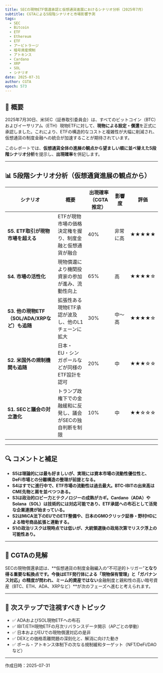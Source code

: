 ```yaml
---
title: SECの現物ETF償還承認と仮想通貨進展におけるシナリオ分析（2025年7月）
subtitle: CGTAによる5段階シナリオと市場影響予測
tags:
  - SEC
  - Bitcoin
  - ETF
  - Ethereum
  - ETF
  - アービトラージ
  - 暗号資産規制
  - アトキンス
  - Cardano
  - XRP
  - SOL
  - シナリオ
date: 2025-07-31
author: CGTA
epoch: 573
---
```


## 🧾 概要

2025年7月30日、米SEC（証券取引委員会）は、すべてのビットコイン（BTC）およびイーサリアム（ETH）現物ETFに対して、**現物による設定・償還**を正式に承認しました。これにより、ETFの構造的なコストと複雑性が大幅に削減され、仮想通貨の制度金融への統合が加速することが期待されています。

このレポートでは、**仮想通貨全体の進展の観点から望ましい順に並べ替えた5段階シナリオ分析**を提示し、**出現確率**を併記します。

---

## 📊 5段階シナリオ分析（仮想通貨進展の観点から）

| シナリオ                              | 概要                               | 出現確率（CGTA推定） | 影響度  | 評価    |
| --------------------------------- | -------------------------------- | ------------ | ---- | ----- |
| **S5. ETF取引が現物市場を超える**            | ETFが現物市場の価格決定権を握り、制度金融と仮想通貨が融合   | 40%          | 非常に高 | ★★★★★ |
| **S4. 市場の活性化**                    | 現物償還により機関投資家の参加が進み、流動性向上         | 65%          | 高    | ★★★★☆ |
| **S3. 他の現物ETF（SOL/ADA/XRPなど）も追随** | 拡張性ある現物ETF承認が波及し、他のL1チェーンに拡大     | 30%          | 中〜高  | ★★★★☆ |
| **S2. 米国外の規制機関も追随**               | 日本・EU・シンガポールなどが同様のETF設計を認可       | 20%          | 中    | ★★★☆☆ |
| **S1. SECと議会の対立激化**               | トランプ政権下での金融緩和に反発し、議会がSECの独自判断を制限 | 10%          | 中    | ★★☆☆☆ |

---

## 🔍 コメントと補足

- **S5は理論的には最も好ましいが、実現には資本市場の流動性優位性と、DeFi市場との分離構造の整理が前提となる。**
- **S4はすでに進行中で、ETF市場の流動性は過去最大。BTC-IBITの出来高はCME先物と肩を並べつつある。**
- **S3は政治的ロビー力とテクノロジーの成熟がカギ。Cardano（ADA）やSolana（SOL）は技術的には対応可能であり、ETF承認への布石として活発な企業連携が始まっている。**
- **S2はMiCA法下のEUでのETF整備や、日本のGMOクリック証券・野村HDによる暗号商品拡張と連動する。**
- **S1の政治リスクは現時点では低いが、大統領選後の政局次第でリスク浮上の可能性あり。**

---

## 🧭 CGTAの見解

SECの現物償還承認は、**仮想通貨の制度金融編入の“不可逆的トリガー”**となり得る重要な転換点です。今後はETF発行体による「**現物保有管理**」と「**ガバナンス対応**」の精度が問われ、ミーム的資産ではない**金融制度と親和性の高い暗号資産（BTC、ETH、ADA、XRPなど）**が次のフェーズへ進むと考えられます。

---

## 🧩 次ステップで注視すべきトピック

- ✅ ADAおよびSOL現物ETFへの布石
- ✅ IBIT/ETH現物ETFの月次リバランスデータ開示（APごとの挙動）
- ✅ 日本およびEUでの現物償還対応の是非
- ✅ DEXとの価格乖離問題の深刻化と、解消に向けた動き
- ✅ ポール・アトキンス体制下の次なる規制緩和ターゲット（NFT/DeFi/DAOなど）

---


作成日時：2025-07-31
